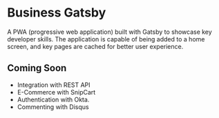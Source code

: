 # Business Gatsby 

A PWA (progressive web application) built with Gatsby to showcase key developer skills. The application is capable of being added to a home screen, and key pages are cached for better user experience.

## Coming Soon

- Integration with REST API
- E-Commerce with SnipCart
- Authentication with Okta.
- Commenting with Disqus
